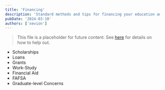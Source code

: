 ```yaml
---
title: 'Financing'
description: 'Standard methods and tips for financing your education and beyond'
pubDate: '2024-03-10'
authors: ['xevion']
---
```


> This file is a placeholder for future content. See [here](/contributing) for details on how to help out.

- Scholarships
- Loans
- Grants
- Work-Study
- Financial Aid
- FAFSA
- Graduate-level Concerns
